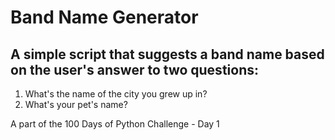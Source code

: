 # Band Name Generator

## A simple script that suggests a band name based on the user's answer to two questions:

1. What's the name of the city you grew up in?
2. What's your pet's name?

A part of the 100 Days of Python Challenge -  Day 1